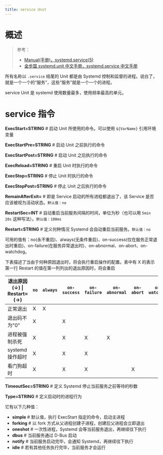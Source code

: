 ```yaml
---
title: service Unit
---
```


# 概述

> 参考：
>
> - [Manual(手册)，systemd.service(5)](https://man7.org/linux/man-pages/man5/systemd.service.5.html)
> - [金步国 systemd.unit 中文手册，systemd.service 中文手册](https://jinbuguo.com/systemd/systemd.service.html)

所有名称以 `.service` 结尾的 Unit 都是由 Systemd 控制和监督的进程。说白了，就是一个一个的“服务”，这些“服务”就是一个一个的进程。

service Unit 是 systemd 使用数量最多，使用频率最高的单元。

# service 指令

**ExecStart=STRING** # 启动 Unit 所使用的命令。可以使用 `${VarName}` 引用环境变量

**ExecStartPre=STRING** # 启动 Unit 之前执行的命令

**ExecStartPost=STRING** # 启动 Unit 之后执行的命令

**ExecReload=STRING** # 重启 Unit 时执行的命令

**ExecStop=STRING** # 停止 Unit 时执行的命令

**ExecStopPost=STRING** # 停止 Unit 之后执行的命令

**RemainAfterExit=** # 即是 Service 启动的所有进程都退出了，该 Service 是否应该被视为活动状态。`默认值：no`

**RestartSec=INT** # 自动重启当前服务间隔的时间，单位为秒（也可以用 `5min 20s` 这种写法）。`默认值：100ms`

**Restart=STRING** # 定义何种情况 Systemd 会自动重启当前服务。`默认值：no`

可用的值有：no(永不重启)、always(无条件重启)、on-success(仅在服务正常退出时重启)、on-failure(在服务异常退出时)、on-abnormal、on-abort、on-watchdog。

下表描述了当由于何种原因退出时，将会执行重启操作的配置。表中有 X 的表示第一行 Restart 的值在第一列列出的退出原因时，将会重启

| 退出原因(↓) \| Restart= (→) | `no` | `always` | `on-success` | `on-failure` | `on-abnormal` | `on-abort` | `on-watchdog` |
| --------------------------- | ---- | -------- | ------------ | ------------ | ------------- | ---------- | ------------- |
| 正常退出                    | X    | X        |              |              |               |            |               |
| 退出码不为"0"               | X    |          | X            |              |               |            |               |
| 进程被强制杀死              | X    |          | X            | X            | X             |            |               |
| systemd 操作超时            | X    |          | X            | X            |               |            |               |
| 看门狗超时                  | X    |          | X            | X            |               | X          |               |

**TimeoutSec=STRING** # 定义 Systemd 停止当前服务之前等待的秒数

**Type=STRING** # 定义启动时的进程行为

它有以下几种值：

- **simple** # 默认值，执行 ExecStart 指定的命令，启动主进程
- **forking** # 以 fork 方式从父进程创建子进程，创建后父进程会立即退出
- **oneshot** # 一次性进程，Systemd 会等当前服务退出，再继续往下执行
- **dbus** # 当前服务通过 D-Bus 启动
- **notify** # 当前服务启动完毕，会通知 Systemd，再继续往下执行
- **idle** # 若有其他任务执行完毕，当前服务才会运行


